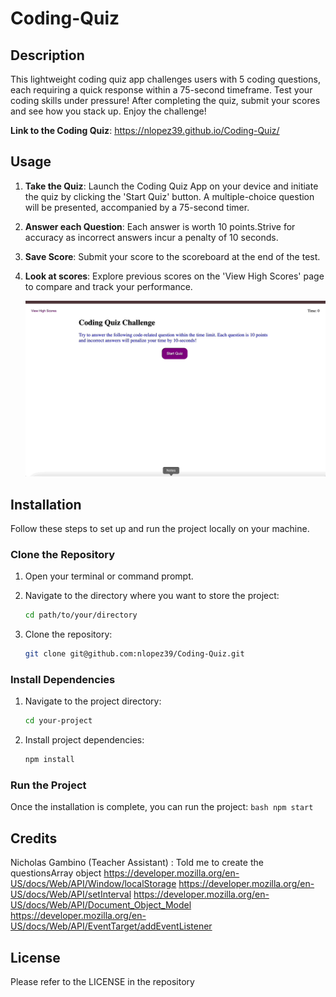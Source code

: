 # Coding-Quiz

## Description

This lightweight coding quiz app challenges users with 5 coding questions, each requiring a quick response within a 75-second timeframe. Test your coding skills under pressure! After completing the quiz, submit your scores and see how you stack up. Enjoy the challenge!

**Link to the Coding Quiz**: https://nlopez39.github.io/Coding-Quiz/

## Usage

1. **Take the Quiz**: Launch the Coding Quiz App on your device and initiate the quiz by clicking the 'Start Quiz' button. A multiple-choice question will be presented, accompanied by a 75-second timer.
2. **Answer each Question**: Each answer is worth 10 points.Strive for accuracy as incorrect answers incur a penalty of 10 seconds.
3. **Save Score**: Submit your score to the scoreboard at the end of the test.
4. **Look at scores**: Explore previous scores on the 'View High Scores' page to compare and track your performance.

   ![Coding-Quiz](Assets/CodingGif.gif)

## Installation

Follow these steps to set up and run the project locally on your machine.

### Clone the Repository

1. Open your terminal or command prompt.

2. Navigate to the directory where you want to store the project:

   ```bash
   cd path/to/your/directory
   ```

3. Clone the repository:

   ```bash
   git clone git@github.com:nlopez39/Coding-Quiz.git
   ```

### Install Dependencies

1. Navigate to the project directory:

   ```bash
   cd your-project
   ```

2. Install project dependencies:

   ```bash
   npm install
   ```

### Run the Project

Once the installation is complete, you can run the project:
`bash
    npm start 
    `

## Credits

Nicholas Gambino (Teacher Assistant) : Told me to create the questionsArray object
https://developer.mozilla.org/en-US/docs/Web/API/Window/localStorage
https://developer.mozilla.org/en-US/docs/Web/API/setInterval
https://developer.mozilla.org/en-US/docs/Web/API/Document_Object_Model
https://developer.mozilla.org/en-US/docs/Web/API/EventTarget/addEventListener

## License

Please refer to the LICENSE in the repository
